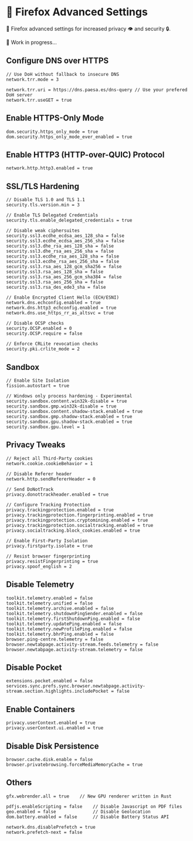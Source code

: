 # 🦊 Firefox Advanced Settings

🦊 Firefox advanced settings for increased privacy 👁️  and security 🔒.

🚧 Work in progress...

## Configure DNS over HTTPS

    // Use DoH without fallback to insecure DNS
    network.trr.mode = 3

    network.trr.uri = https://dns.paesa.es/dns-query // Use your prefered DoH server
    network.trr.useGET = true

## Enable HTTPS-Only Mode

    dom.security.https_only_mode = true
    dom.security.https_only_mode_ever_enabled = true

## Enable HTTP3 (HTTP-over-QUIC) Protocol

    network.http.http3.enabled = true

## SSL/TLS Hardening

    // Disable TLS 1.0 and TLS 1.1
    security.tls.version.min = 3
    
    // Enable TLS Delegated Credentials
    security.tls.enable_delegated_credentials = true

    // Disable weak ciphersuites
    security.ssl3.ecdhe_ecdsa_aes_128_sha = false
    security.ssl3.ecdhe_ecdsa_aes_256_sha = false
    security.ssl3.dhe_rsa_aes_128_sha = false
    security.ssl3.dhe_rsa_aes_256_sha = false
    security.ssl3.ecdhe_rsa_aes_128_sha = false
    security.ssl3.ecdhe_rsa_aes_256_sha = false
    security.ssl3.rsa_aes_128_gcm_sha256 = false
    security.ssl3.rsa_aes_128_sha = false
    security.ssl3.rsa_aes_256_gcm_sha384 = false
    security.ssl3.rsa_aes_256_sha = false
    security.ssl3.rsa_des_ede3_sha = false

    // Enable Encrypted Client Hello (ECH/ESNI)
    network.dns.echconfig.enabled = true
    network.dns.http3_echconfig.enabled = true
    network.dns.use_https_rr_as_altsvc = true

    // Disable OCSP checks
    security.OCSP.enabled = 0
    security.OCSP.require = false

    // Enforce CRLite revocation checks
    security.pki.crlite_mode = 2

## Sandbox

    // Enable Site Isolation
    fission.autostart = true

    // Windows only process hardening - Experimental
    security.sandbox.content.win32k-disable = true
    security.sandbox.gmp.win32k-disable = true
    security.sandbox.content.shadow-stack.enabled = true
    security.sandbox.gmp.shadow-stack.enabled = true
    security.sandbox.gpu.shadow-stack.enabled = true
    security.sandbox.gpu.level = 1

## Privacy Tweaks

    // Reject all Third-Party cookies
    network.cookie.cookieBehavior = 1

    // Disable Referer header
    network.http.sendRefererHeader = 0

    // Send DoNotTrack
    privacy.donottrackheader.enabled = true

    // Configure Tracking Protection
    privacy.trackingprotection.enabled = true
    privacy.trackingprotection.fingerprinting.enabled = true
    privacy.trackingprotection.cryptomining.enabled = true
    privacy.trackingprotection.socialtracking.enabled = true
    privacy.socialtracking.block_cookies.enabled = true

    // Enable First-Party Isolation
    privacy.firstparty.isolate = true

    // Resist browser fingerprinting
    privacy.resistFingerprinting = true
    privacy.spoof_english = 2

## Disable Telemetry

    toolkit.telemetry.enabled = false
    toolkit.telemetry.unified = false
    toolkit.telemetry.archive.enabled = false
    toolkit.telemetry.shutdownPingSender.enabled = false
    toolkit.telemetry.firstShutdownPing.enabled = false
    toolkit.telemetry.updatePing.enabled = false
    toolkit.telemetry.newProfilePing.enabled = false
    toolkit.telemetry.bhrPing.enabled = false
    browser.ping-centre.telemetry = false
    browser.newtabpage.activity-stream.feeds.telemetry = false
    browser.newtabpage.activity-stream.telemetry = false

## Disable Pocket

    extensions.pocket.enabled = false
    services.sync.prefs.sync.browser.newtabpage.activity-stream.section.highlights.includePocket = false

## Enable Containers

    privacy.userContext.enabled = true
    privacy.userContext.ui.enabled = true

## Disable Disk Persistence

    browser.cache.disk.enable = false
    browser.privatebrowsing.forceMediaMemoryCache = true

## Others

    gfx.webrender.all = true    // New GPU renderer written in Rust

    pdfjs.enableScripting = false    // Disable Javascript on PDF files
    geo.enabled = false              // Disable Geolocation
    dom.battery.enabled = false      // Disable Battery Status API

    network.dns.disablePrefetch = true
    network.prefetch-next = false
